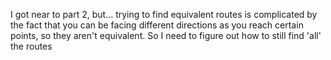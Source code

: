I got near to part 2, but...
trying to find equivalent routes is complicated by the fact 
that you can be facing different directions as you reach certain points, so they aren't equivalent.
So I need to figure out how to still find 'all' the routes
